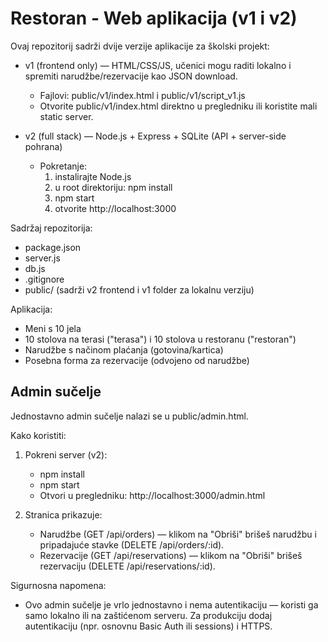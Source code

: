 # Restoran - Web aplikacija (v1 i v2)

Ovaj repozitorij sadrži dvije verzije aplikacije za školski projekt:

- v1 (frontend only) — HTML/CSS/JS, učenici mogu raditi lokalno i spremiti narudžbe/rezervacije kao JSON download.
  - Fajlovi: public/v1/index.html i public/v1/script_v1.js
  - Otvorite public/v1/index.html direktno u pregledniku ili koristite mali static server.

- v2 (full stack) — Node.js + Express + SQLite (API + server-side pohrana)
  - Pokretanje:
    1. instalirajte Node.js
    2. u root direktoriju: npm install
    3. npm start
    4. otvorite http://localhost:3000

Sadržaj repozitorija:
- package.json
- server.js
- db.js
- .gitignore
- public/ (sadrži v2 frontend i v1 folder za lokalnu verziju)

Aplikacija:
- Meni s 10 jela
- 10 stolova na terasi ("terasa") i 10 stolova u restoranu ("restoran")
- Narudžbe s načinom plaćanja (gotovina/kartica)
- Posebna forma za rezervacije (odvojeno od narudžbe)


## Admin sučelje

Jednostavno admin sučelje nalazi se u public/admin.html.

Kako koristiti:
1. Pokreni server (v2):
   - npm install
   - npm start
   - Otvori u pregledniku: http://localhost:3000/admin.html

2. Stranica prikazuje:
   - Narudžbe (GET /api/orders) — klikom na "Obriši" brišeš narudžbu i pripadajuće stavke (DELETE /api/orders/:id).
   - Rezervacije (GET /api/reservations) — klikom na "Obriši" brišeš rezervaciju (DELETE /api/reservations/:id).

Sigurnosna napomena:
- Ovo admin sučelje je vrlo jednostavno i nema autentikaciju — koristi ga samo lokalno ili na zaštićenom serveru. Za produkciju dodaj autentikaciju (npr. osnovnu Basic Auth ili sessions) i HTTPS.
